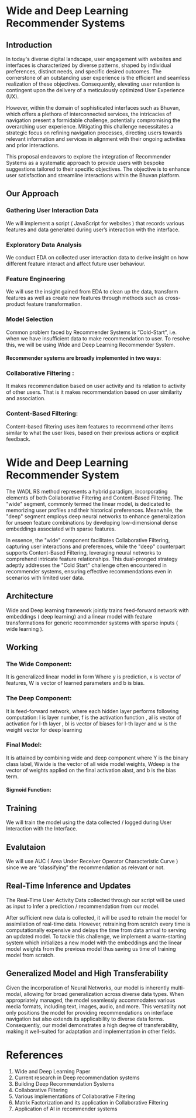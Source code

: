 # Wide and Deep Learning Recommender Systems

## Introduction
In today's diverse digital landscape, user engagement with websites and interfaces is characterized by diverse patterns, shaped by individual preferences, distinct needs, and specific desired outcomes. The cornerstone of an outstanding user experience is the efficient and seamless realization of these objectives. Consequently, elevating user retention is contingent upon the delivery of a meticulously optimized User Experience (UX).

However, within the domain of sophisticated interfaces such as Bhuvan, which offers a plethora of interconnected services, the intricacies of navigation present a formidable challenge, potentially compromising the overarching user experience. Mitigating this challenge necessitates a strategic focus on refining navigation processes, directing users towards relevant information and services in alignment with their ongoing activities and prior interactions.

This proposal endeavors to explore the integration of Recommender Systems as a systematic approach to provide users with bespoke suggestions tailored to their specific objectives. The objective is to enhance user satisfaction and streamline interactions within the Bhuvan platform.

## Our Approach 

### Gathering User Interaction Data
We will implement a script ( JavaScript for websites ) that records various features and data generated during user’s interaction with the interface.

### Exploratory Data Analysis 
We conduct EDA on collected user interaction data to derive insight on how different feature interact and affect future user behaviour.

### Feature Engineering
We will use the insight gained from EDA to clean up the data, transform features as well as create new features through methods such as cross-product feature transformation.

### Model Selection
Common problem faced by Recommender Systems is “Cold-Start”, i.e. when we have insufficient data to make recommendation to user. To resolve this, we will be using Wide and Deep Learning Recommender System.

#### Recommender systems are broadly implemented in two ways:

### Collaborative Filtering :
It makes recommendation based on user 	activity and its relation to activity of other users. 	That is it makes recommendation based on user 	similarity and association.  

### Content-Based Filtering:
Content-based filtering uses item features to 	recommend other items similar to what the user 	likes, based on their previous actions or explicit 	feedback. 

# Wide and Deep Learning Recommender System
The WADL RS method represents a hybrid paradigm, incorporating elements of both Collaborative Filtering and Content-Based Filtering. The "wide" segment, commonly termed the linear model, is dedicated to memorizing user profiles and their historical preferences. Meanwhile, the "deep" segment employs deep neural networks to enhance generalization for unseen feature combinations by developing low-dimensional dense embeddings associated with sparse features.

In essence, the "wide" component facilitates Collaborative Filtering, capturing user interactions and preferences, while the "deep" counterpart supports Content-Based Filtering, leveraging neural networks to comprehend intricate feature relationships. This dual-pronged strategy adeptly addresses the "Cold Start" challenge often encountered in recommender systems, ensuring effective recommendations even in scenarios with limited user data.

## Architecture
Wide and Deep learning framework jointly trains feed-forward network with embeddings ( deep learning) and a linear model with feature transformations for generic recommender systems with sparse inputs ( wide learning ).

## Working
### The Wide Component:
It is generalized linear model in form
Where y is prediction, x is vector of features, W is vector of learned parameters and b is bias.

### The Deep Component:
It is feed-forward network, where each hidden layer performs following computation:
l  is layer number, f  is the activation function , al  is vector of activation for l-th layer , bl  is vector of biases for l-th layer and w  is the weight vector for deep learning 

### Final Model: 
It is attained by combining wide and deep component
where Y is the binary class label, Wwide is the vector of all wide model weights, Wdeep is the vector of weights applied on the final activation alast, and b is the bias term. 

#### Sigmoid Function:


## Training
We will train the model using the data collected / logged during User  Interaction with the Interface.

## Evalutaion
We will use AUC ( Area Under Receiver Operator Characteristic Curve ) since we are “classifying” the recommendation as relevant or not. 

## Real-Time Inference and Updates
The Real-Time User Activity Data collected through our script will be used as input to Infer a prediction / recommendation from our model.

After sufficient new data is collected, it will be used to retrain the model for assimilation of real-time data. However, retraining from scratch every time is computationally expensive and delays the time from data arrival to serving an updated model. To tackle this challenge, we implement a warm-starting system which initializes a new model with the embeddings and the linear model weights from the previous model thus saving us time of training model from scratch.


## Generalized Model and High Transferability
Given the incorporation of Neural Networks, our model is inherently multi-modal, allowing for broad generalization across diverse data types. When appropriately managed, the model seamlessly accommodates various media formats, including text, images, audio, and more. This versatility not only positions the model for providing recommendations on interface navigation but also extends its applicability to diverse data forms. Consequently, our model demonstrates a high degree of transferability, making it well-suited for adaptation and implementation in other fields.

# References
1. Wide and Deep Learning Paper
2. Current research in Deep recommendation systems
3. Building Deep Recommendation Systems
4. Collaborative Filtering
5. Various implementations of Collaborative Filtering
6. Matrix Factorization and its application in Collaborative Filtering
7. Application of AI in recommender systems




